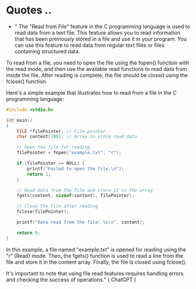 # Quotes ..

- " The "Read from File" feature in the C programming language is used to read data from a text file. This feature allows you to read information that has been previously stored in a file and use it in your program. You can use this feature to read data from regular text files or files containing structured data.

To read from a file, you need to open the file using the fopen() function with the read mode, and then use the available read functions to read data from inside the file. After reading is complete, the file should be closed using the fclose() function.

Here's a simple example that illustrates how to read from a file in the C programming language:

```c
#include <stdio.h>

int main()
{
    FILE *filePointer; // File pointer
    char content[100]; // Array to store read data

    // Open the file for reading
    filePointer = fopen("example.txt", "r");

    if (filePointer == NULL) {
        printf("Failed to open the file.\n");
        return 1;
    }

    // Read data from the file and store it in the array
    fgets(content, sizeof(content), filePointer);

    // Close the file after reading
    fclose(filePointer);

    printf("Data read from the file: %s\n", content);

    return 0;
}
```

In this example, a file named "example.txt" is opened for reading using the "r" (Read) mode. Then, the fgets() function is used to read a line from the file and store it in the content array. Finally, the file is closed using fclose().

It's important to note that using file read features requires handling errors and checking the success of operations." ( ChatGPT )
